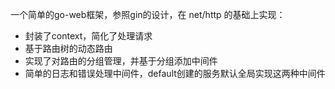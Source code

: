一个简单的go-web框架，参照gin的设计，在 net/http 的基础上实现：

- 封装了context，简化了处理请求
- 基于路由树的动态路由
- 实现了对路由的分组管理，并基于分组添加中间件
- 简单的日志和错误处理中间件，default创建的服务默认全局实现这两种中间件
